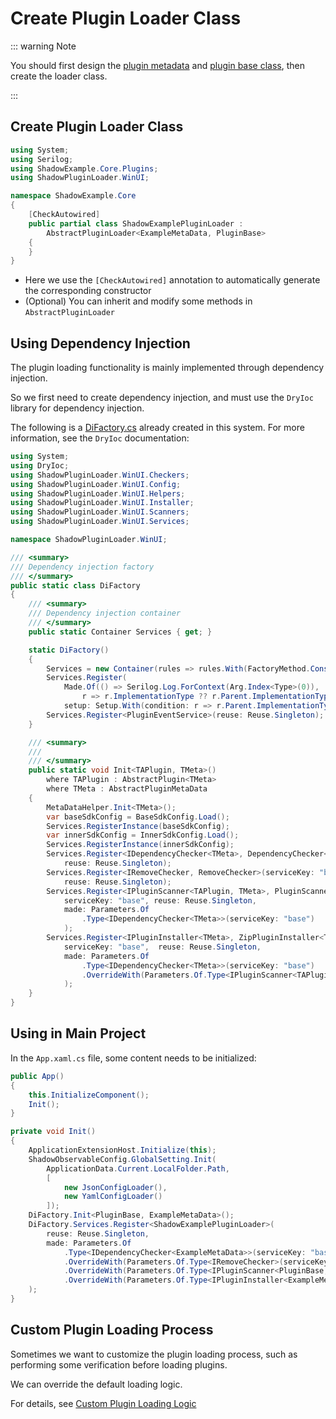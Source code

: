 # Create Plugin Loader Class

::: warning Note

You should first design the [plugin metadata](/init/metaplugin) and [plugin base class](/init/iplugin), then create the loader class.

:::

## Create Plugin Loader Class

```csharp [ShadowExamplePluginLoader.cs]
using System;
using Serilog;
using ShadowExample.Core.Plugins;
using ShadowPluginLoader.WinUI;

namespace ShadowExample.Core
{
    [CheckAutowired]
    public partial class ShadowExamplePluginLoader :
        AbstractPluginLoader<ExampleMetaData, PluginBase>
    {
    }
}
```

- Here we use the `[CheckAutowired]` annotation to automatically generate the corresponding constructor
- (Optional) You can inherit and modify some methods in `AbstractPluginLoader`

## Using Dependency Injection

The plugin loading functionality is mainly implemented through dependency injection.

So we first need to create dependency injection, and must use the `DryIoc` library for dependency injection.

The following is a [DiFactory.cs](https://github.com/kitUIN/ShadowPluginLoader.WinUI/blob/master/ShadowPluginLoader.WinUI/DIFactory.cs) already created in this system. For more information, see the `DryIoc` documentation:

```csharp [DiFactory.cs]
using System;
using DryIoc;
using ShadowPluginLoader.WinUI.Checkers;
using ShadowPluginLoader.WinUI.Config;
using ShadowPluginLoader.WinUI.Helpers;
using ShadowPluginLoader.WinUI.Installer;
using ShadowPluginLoader.WinUI.Scanners;
using ShadowPluginLoader.WinUI.Services;

namespace ShadowPluginLoader.WinUI;

/// <summary>
/// Dependency injection factory
/// </summary>
public static class DiFactory
{
    /// <summary>
    /// Dependency injection container
    /// </summary>
    public static Container Services { get; }

    static DiFactory()
    {
        Services = new Container(rules => rules.With(FactoryMethod.ConstructorWithResolvableArguments));
        Services.Register(
            Made.Of(() => Serilog.Log.ForContext(Arg.Index<Type>(0)),
                r => r.ImplementationType ?? r.Parent.ImplementationType ?? typeof(object)),
            setup: Setup.With(condition: r => r.Parent.ImplementationType != null || r.ImplementationType != null));
        Services.Register<PluginEventService>(reuse: Reuse.Singleton);
    }

    /// <summary>
    /// 
    /// </summary>
    public static void Init<TAPlugin, TMeta>()
        where TAPlugin : AbstractPlugin<TMeta>
        where TMeta : AbstractPluginMetaData
    {
        MetaDataHelper.Init<TMeta>();
        var baseSdkConfig = BaseSdkConfig.Load();
        Services.RegisterInstance(baseSdkConfig);
        var innerSdkConfig = InnerSdkConfig.Load();
        Services.RegisterInstance(innerSdkConfig);
        Services.Register<IDependencyChecker<TMeta>, DependencyChecker<TMeta>>(serviceKey: "base",
            reuse: Reuse.Singleton);
        Services.Register<IRemoveChecker, RemoveChecker>(serviceKey: "base",
            reuse: Reuse.Singleton);
        Services.Register<IPluginScanner<TAPlugin, TMeta>, PluginScanner<TAPlugin, TMeta>>(
            serviceKey: "base", reuse: Reuse.Singleton, 
            made: Parameters.Of
                .Type<IDependencyChecker<TMeta>>(serviceKey: "base")
            ); 
        Services.Register<IPluginInstaller<TMeta>, ZipPluginInstaller<TMeta>>(
            serviceKey: "base",  reuse: Reuse.Singleton, 
            made: Parameters.Of
                .Type<IDependencyChecker<TMeta>>(serviceKey: "base")
                .OverrideWith(Parameters.Of.Type<IPluginScanner<TAPlugin, TMeta>>(serviceKey: "base"))
            );
    }
}
```

## Using in Main Project

In the `App.xaml.cs` file, some content needs to be initialized:

```csharp [App.xaml.cs]
public App()
{
    this.InitializeComponent();
    Init();
}

private void Init()
{
    ApplicationExtensionHost.Initialize(this);
    ShadowObservableConfig.GlobalSetting.Init(
        ApplicationData.Current.LocalFolder.Path,
        [
            new JsonConfigLoader(),
            new YamlConfigLoader()
        ]);
    DiFactory.Init<PluginBase, ExampleMetaData>();
    DiFactory.Services.Register<ShadowExamplePluginLoader>(
        reuse: Reuse.Singleton,
        made: Parameters.Of
            .Type<IDependencyChecker<ExampleMetaData>>(serviceKey: "base")
            .OverrideWith(Parameters.Of.Type<IRemoveChecker>(serviceKey: "base"))
            .OverrideWith(Parameters.Of.Type<IPluginScanner<PluginBase, ExampleMetaData>>(serviceKey: "base"))
            .OverrideWith(Parameters.Of.Type<IPluginInstaller<ExampleMetaData>>(serviceKey: "base"))
    );
}
```

## Custom Plugin Loading Process

Sometimes we want to customize the plugin loading process, such as performing some verification before loading plugins.

We can override the default loading logic.

For details, see [Custom Plugin Loading Logic](/advance/customloadplugin)
